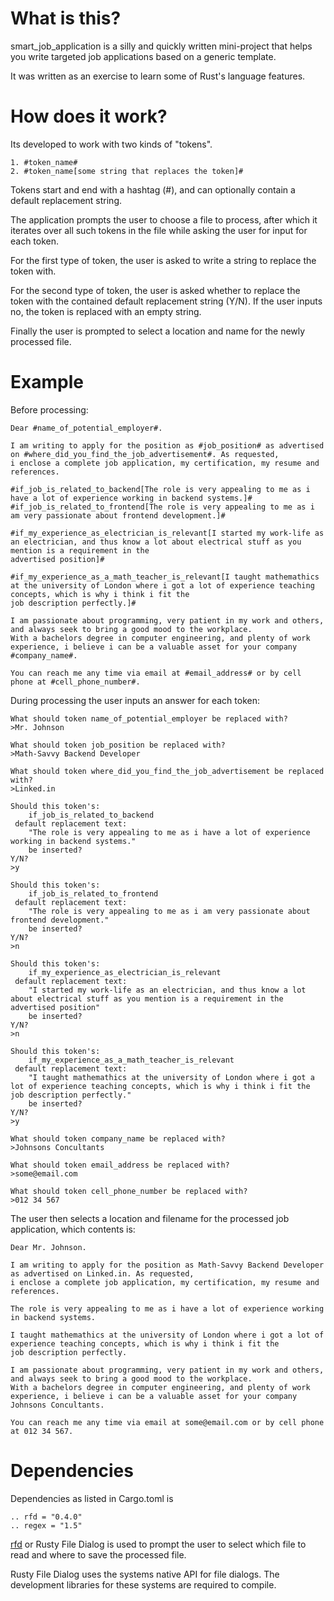 # What is this?
smart_job_application is a silly and quickly written mini-project that helps you write targeted job applications based on a generic template.

It was written as an exercise to learn some of Rust's language features.

# How does it work?
Its developed to work with two kinds of "tokens".

    1. #token_name#
    2. #token_name[some string that replaces the token]#

Tokens start and end with a hashtag (#), and can optionally contain a default replacement string.

The application prompts the user to choose a file to process, after which it iterates over all such tokens in the file while asking the user for input for each token.

For the first type of token, the user is asked to write a string to replace the token with.

For the second type of token, the user is asked whether to replace the token with the contained default replacement string (Y/N). If the user inputs no, the token is replaced with an empty string.

Finally the user is prompted to select a location and name for the newly processed file.

# Example
Before processing:
```
Dear #name_of_potential_employer#.

I am writing to apply for the position as #job_position# as advertised on #where_did_you_find_the_job_advertisement#. As requested,
i enclose a complete job application, my certification, my resume and references.

#if_job_is_related_to_backend[The role is very appealing to me as i have a lot of experience working in backend systems.]#
#if_job_is_related_to_frontend[The role is very appealing to me as i am very passionate about frontend development.]#

#if_my_experience_as_electrician_is_relevant[I started my work-life as an electrician, and thus know a lot about electrical stuff as you mention is a requirement in the
advertised position]#

#if_my_experience_as_a_math_teacher_is_relevant[I taught mathemathics at the university of London where i got a lot of experience teaching concepts, which is why i think i fit the 
job description perfectly.]#

I am passionate about programming, very patient in my work and others, and always seek to bring a good mood to the workplace.
With a bachelors degree in computer engineering, and plenty of work experience, i believe i can be a valuable asset for your company #company_name#.

You can reach me any time via email at #email_address# or by cell phone at #cell_phone_number#.
```

During processing the user inputs an answer for each token:
```
What should token name_of_potential_employer be replaced with?
>Mr. Johnson

What should token job_position be replaced with?
>Math-Savvy Backend Developer

What should token where_did_you_find_the_job_advertisement be replaced with?
>Linked.in

Should this token's: 
	if_job_is_related_to_backend
 default replacement text: 
	"The role is very appealing to me as i have a lot of experience working in backend systems."
	be inserted?
Y/N?
>y

Should this token's: 
	if_job_is_related_to_frontend
 default replacement text: 
	"The role is very appealing to me as i am very passionate about frontend development."
	be inserted?
Y/N?
>n

Should this token's: 
	if_my_experience_as_electrician_is_relevant
 default replacement text: 
	"I started my work-life as an electrician, and thus know a lot about electrical stuff as you mention is a requirement in the
advertised position"
	be inserted?
Y/N?
>n

Should this token's: 
	if_my_experience_as_a_math_teacher_is_relevant
 default replacement text: 
	"I taught mathemathics at the university of London where i got a lot of experience teaching concepts, which is why i think i fit the 
job description perfectly."
	be inserted?
Y/N?
>y

What should token company_name be replaced with?
>Johnsons Concultants

What should token email_address be replaced with?
>some@email.com

What should token cell_phone_number be replaced with?
>012 34 567
```

The user then selects a location and filename for the processed job application, which contents is:

```
Dear Mr. Johnson.

I am writing to apply for the position as Math-Savvy Backend Developer as advertised on Linked.in. As requested,
i enclose a complete job application, my certification, my resume and references.

The role is very appealing to me as i have a lot of experience working in backend systems.

I taught mathemathics at the university of London where i got a lot of experience teaching concepts, which is why i think i fit the 
job description perfectly.

I am passionate about programming, very patient in my work and others, and always seek to bring a good mood to the workplace.
With a bachelors degree in computer engineering, and plenty of work experience, i believe i can be a valuable asset for your company Johnsons Concultants.

You can reach me any time via email at some@email.com or by cell phone at 012 34 567.
```

# Dependencies
Dependencies as listed in Cargo.toml is
    
    .. rfd = "0.4.0"
    .. regex = "1.5"

[rfd](https://crates.io/crates/rfd) or Rusty File Dialog is used to prompt the user to select which file to read and where to save the processed file.

Rusty File Dialog uses the systems native API for file dialogs. The development libraries for these systems are required to compile.